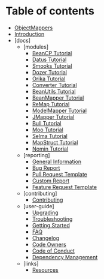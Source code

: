 # Table of contents

* [ObjectMappers](README.md)
* [Introduction](docs/index.md)
* [docs]
  * [modules]
    * [BeanCP Tutorial](docs/modules/beancp/beancp.md)
    * [Datus Tutorial](docs/modules/datus/datus.md)
    * [Smooks Tutorial](docs/modules/smooks/smooks.md)
    * [Dozer Tutorial](docs/modules/dozer/dozer.md)
    * [Orika Tutorial](docs/modules/orika/orika.md)
    * [Converter Tutorial](docs/modules/converter/converter.md)
    * [BeanUtils Tutorial](docs/modules/beanutils/beanutils.md)
    * [BeanMapper Tutorial](docs/modules/beanmapper/beanmapper.md)
    * [ReMap Tutorial](docs/modules/remap/remap.md)
    * [ModelMapper Tutorial](docs/modules/modelmapper/modelmapper.md)
    * [JMapper Tutorial](docs/modules/jmapper/jmapper.md)
    * [Bull Tutorial](docs/modules/bull/bull.md)
    * [Moo Tutorial](docs/modules/moo/moo.md)
    * [Selma Tutorial](docs/modules/selma/selma.md)
    * [MapStruct Tutorial](docs/modules/mapstruct/mapstruct.md)
    * [Nomin Tutorial](docs/modules/nomin/nomin.md)
  * [reporting]
    * [General Information](docs/reporting/info.md)
    * [Bug Report](docs/reporting/bug_report.md)
    * [Pull Request Template](docs/reporting/pull_request_template.md)
    * [Custom Report](docs/reporting/custom_report.md)
    * [Feature Request Template](docs/reporting/feature_request_template.md)
  * [contributing]
    * [Contributing](docs/contributing/info.md)
  * [user-guide]
    * [Upgrading](docs/user-guide/upgrade.md)
    * [Troubleshooting](docs/user-guide/troubleshooting.md)
    * [Getting Started](docs/user-guide/getting-started.md)
    * [FAQ](docs/user-guide/faq.md)
    * [Changelog](docs/user-guide/changelog.md)
    * [Code Owners](docs/user-guide/code_owners.md)
    * [Code of Conduct](docs/user-guide/code_of_conduct.md)
    * [Dependency Management](docs/user-guide/dependency.md)
  * [links]
    * [Resources](docs/links/info.md)

